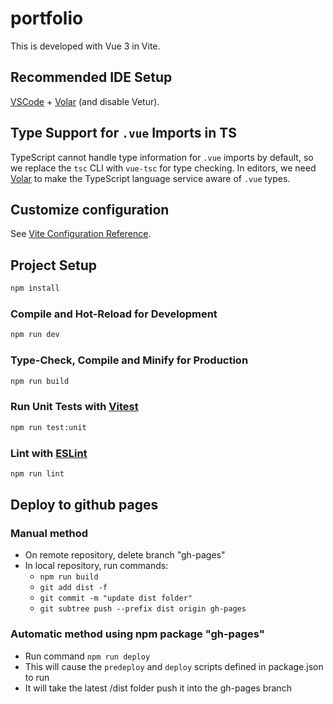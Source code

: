 # portfolio

This is developed with Vue 3 in Vite.

## Recommended IDE Setup

[VSCode](https://code.visualstudio.com/) + [Volar](https://marketplace.visualstudio.com/items?itemName=Vue.volar) (and disable Vetur).

## Type Support for `.vue` Imports in TS

TypeScript cannot handle type information for `.vue` imports by default, so we replace the `tsc` CLI with `vue-tsc` for type checking. In editors, we need [Volar](https://marketplace.visualstudio.com/items?itemName=Vue.volar) to make the TypeScript language service aware of `.vue` types.

## Customize configuration

See [Vite Configuration Reference](https://vite.dev/config/).

## Project Setup

```sh
npm install
```

### Compile and Hot-Reload for Development

```sh
npm run dev
```

### Type-Check, Compile and Minify for Production

```sh
npm run build
```

### Run Unit Tests with [Vitest](https://vitest.dev/)

```sh
npm run test:unit
```

### Lint with [ESLint](https://eslint.org/)

```sh
npm run lint
```

## Deploy to github pages
### Manual method
- On remote repository, delete branch "gh-pages"
- In local repository, run commands: 
  - `npm run build`
  - `git add dist -f`
  - `git commit -m "update dist folder"`
  - `git subtree push --prefix dist origin gh-pages`

### Automatic method using npm package "gh-pages"
- Run command `npm run deploy`
- This will cause the `predeploy` and `deploy` scripts defined in package.json to run
- It will take the latest /dist folder push it into the gh-pages branch